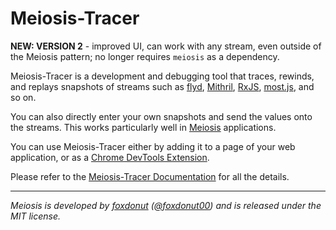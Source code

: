 # Meiosis-Tracer

**NEW: VERSION 2** - improved UI, can work with any stream, even outside of the Meiosis pattern;
no longer requires `meiosis` as a dependency.

Meiosis-Tracer is a development and debugging tool that traces, rewinds, and replays snapshots of
streams such as [flyd](https://github.com/paldepind/flyd),
[Mithril](https://mithril.js.org/stream.html),
[RxJS](https://rxjs-dev.firebaseapp.com/),
[most.js](https://github.com/cujojs/most), and so on.

You can also directly enter your own snapshots and send the values onto the streams. This works
particularly well in [Meiosis](https://meiosis.js.org) applications.

You can use Meiosis-Tracer either by adding it to a page of your web application, or as a
[Chrome DevTools Extension](https://chrome.google.com/webstore/detail/meiosis-tracer/lcomllmppaiciocfbeefdeoplnfpnnfl).

Please refer to the [Meiosis-Tracer Documentation](https://meiosis.js.org/tracer/index.html) for
all the details.

-----

_Meiosis is developed by [foxdonut](https://github.com/foxdonut)
([@foxdonut00](http://twitter.com/foxdonut00)) and is released under the MIT license._
